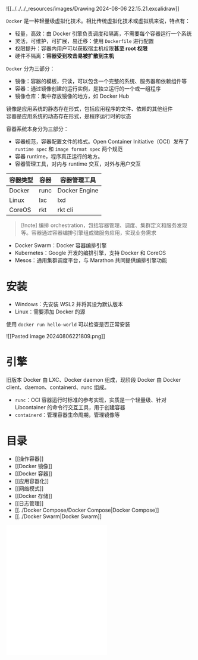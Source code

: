 ![[../../../_resources/images/Drawing 2024-08-06 22.15.21.excalidraw]]

`Docker` 是一种轻量级虚拟化技术。相比传统虚拟化技术或虚拟机来说，特点有：
* 轻量，高效：由 Docker 引擎负责调度和隔离，不需要每个容器运行一个系统
* 灵活，可维护，可扩展，易迁移：使用 `Dockerfile` 进行配置
* 权限提升：容器内用户可以获取宿主机权限**甚至 root 权限**
* 硬件不隔离：**容器受到攻击易被扩散到主机**

`Docker` 分为三部分：
* 镜像：容器的模板，只读，可以包含一个完整的系统、服务器和依赖组件等
* 容器：通过镜像创建的运行实例，是独立运行的一个或一组程序
* 镜像仓库：集中存放镜像的地方，如 Docker Hub

镜像是应用系统的静态存在形式，包括应用程序的文件、依赖的其他组件  
容器是应用系统的动态存在形式，是程序运行时的状态

容器系统本身分为三部分：
* 容器规范，容器配置文件的格式。Open Container Initiative（OCI）发布了 `runtime spec` 和 `image format spec` 两个规范
* 容器 runtime，程序真正运行的地方。
* 容器管理工具，对内与 runtime 交互，对外与用户交互

|容器类型|容器|容器管理工具|
| ----------| ------| ---------------|
|Docker|runc|Docker Engine|
|Linux|lxc|lxd|
|CoreOS|rkt|rkt cli|

>[!note] 编排
>orchestration，包括容器管理、调度、集群定义和服务发现等。容器通过容器编排引擎组成微服务应用，实现业务需求

* Docker Swarm：Docker 容器编排引擎
* Kubernetes：Google 开发的编排引擎，支持 Docker 和 CoreOS
* Mesos：通用集群调度平台，与 Marathon 共同提供编排引擎功能

# 安装

* Windows：先安装 WSL2 并将其设为默认版本
* Linux：需要添加 Docker 的源

使用 `docker run hello-world` 可以检查是否正常安装

![[Pasted image 20240806221809.png]]

# 引擎

旧版本 Docker 由 LXC、Docker daemon 组成，现阶段 Docker 由 Docker client、daemon、containerd、runc 组成。

* `runc`：OCI 容器运行时标准的参考实现，实质是一个轻量级、针对 Libcontainer 的命令行交互工具，用于创建容器
* `containerd`：管理容器生命周期，管理镜像等
# 目录

- [[操作容器]]
- [[Docker 镜像]]
- [[Docker 容器]]
- [[应用容器化]]
- [[网络模式]]
- [[Docker 存储]]
- [[日志管理]]
- [[../Docker Compose/Docker Compose|Docker Compose]]
- [[../Docker Swarm|Docker Swarm]]


<iframe src="/widgets/widget-excalidraw/" data-src="/widgets/widget-excalidraw/" data-subtype="widget" border="0" frameborder="no" framespacing="0" allowfullscreen="true" style="width: 271px; height: 350px;"></iframe>

‍
